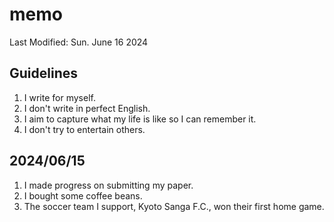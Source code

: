 # memo

Last Modified: Sun. June 16 2024

## Guidelines

1. I write for myself.
2. I don't write in perfect English.
3. I aim to capture what my life is like so I can remember it.
4. I don't try to entertain others.

## 2024/06/15


1. I made progress on submitting my paper.
1. I bought some coffee beans.
1. The soccer team I support, Kyoto Sanga F.C., won their first home game.
